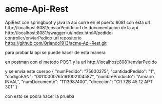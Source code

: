# acme-Api-Rest
 ApiRest con springboot y java
la api corre en el puerto 8081 con esta url http://localhost:8081/enviarPedido
url de documentacion de la api http://localhost:8081/swagger-ui/index.html#/pedido-controller/enviarPedido
url repositorio https://github.com/Orlando1913/acme-Api-Rest.git

para probar la api se puede hacer de esta manera

en postman con el metodo POST y la url http://localhost:8081/enviarPedido

y se envia este cuerpo
{
"numPedido": "75630275",
"cantidadPedido": "1",
"codigoEAN": "00110000765191002104587",
"nombreProducto": "Armario INVAL",
"numDocumento": "1113987400",
"direccion": "CR 72B 45 12 APT 301"
}

con esto se podra hacer la prueba